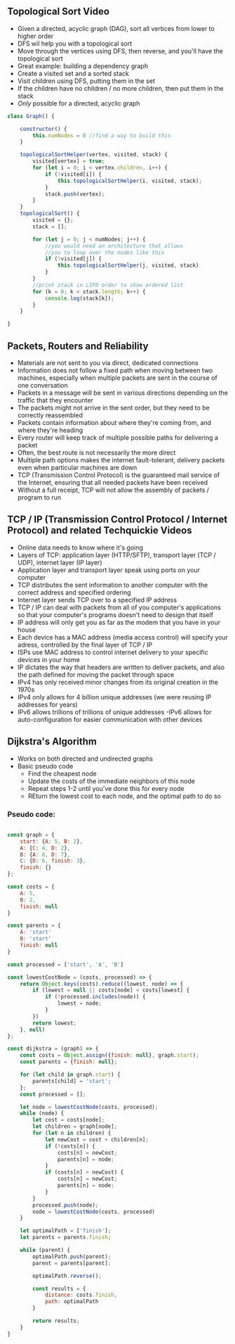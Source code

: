 ## Topological Sort Video

- Given a directed, acyclic graph (DAG), sort all vertices from lower to higher order
- DFS wil help you with a topological sort
- Move through the vertices using DFS, then reverse, and you'll have the topological sort
- Great example: building a dependency graph
- Create a visited set and a sorted stack
- Visit children using DFS, putting them in the set
- If the children have no children / no more children, then put them in the stack 
- _Only_ possible for a directed, acyclic graph

```javascript
class Graph() {

    constructor() {
        this.numNodes = 0 //find a way to build this
    }

    topologicalSortHelper(vertex, visited, stack) {
        visited[vertex] = true;
        for (let i = 0; i < vertex.children, i++) {
            if (!visited[i]) {
                this.topologicalSortHelper(i, visited, stack);
            }
            stack.push(vertex);
        }
    }
    topologicalSort() {
        visited = {};
        stack = [];

        for (let j = 0; j < numNodes; j++) {
            //you would need an architecture that allows 
            //you to loop over the nodes like this
            if (!visited[j]) {
                this.topologicalSortHelper(j, visited, stack)
            }
        }
        //print stack in LIFO order to show ordered list
        for (k = 0; k < stack.length; k++) {
            console.log(stack[k]);
        }
    }

}
```

## Packets, Routers and Reliability

- Materials are not sent to you via direct, dedicated connections
- Information does not follow a fixed path when moving between two machines, especially when multiple packets are sent in the course of one conversation
- Packets in a message will be sent in various directions depending on the traffic that they encounter 
- The packets might not arrive in the sent order, but they need to be correctly reassembled 
- Packets contain information about where they're coming from, and where they're heading 
- Every router will keep track of multiple possible paths for delivering a packet 
- Often, the best route is not necessarily the more direct
- Multiple path options makes the internet fault-tolerant, delivery packets even when particular machines are down
- TCP (Transmission Control Protocol) is the guaranteed mail service of the Internet, ensuring that all needed packets have been received 
- Without a full receipt, TCP will not allow the assembly of packets / program to run 

## TCP / IP (Transmission Control Protocol / Internet Protocol) and related Techquickie Videos

- Online data needs to know where it's going 
- Layers of TCP: application layer (HTTP/SFTP), transport layer (TCP / UDP), internet layer (IP layer)
- Application layer and transport layer speak using ports on your computer 
- TCP distributes the sent information to another computer with the correct address and specified ordering 
- Internet layer sends TCP over to a specified IP address
- TCP / IP can deal with packets from all of you computer's applications so that your computer's programs doesn't need to design that itself 
- IP address will only get you as far as the modem that you have in your house
- Each device has a MAC address (media access control) will specify your adress, controlled by the final layer of TCP / IP
- ISPs use MAC address to control internet delivery to your specific devices in your home 
- IP dictates the way that headers are written to deliver packets, and also the path defined for moving the packet through space 
- IPv4 has only received minor changes from its original creation in the 1970s 
- IPv4 only allows for 4 billion unique addresses (we were reusing IP addresses for years)
- IPv6 allows trillions of trillions of unique addresses
 -IPv6 allows for auto-configuration for easier communication with other devices 

## Dijkstra's Algorithm

- Works on both directed and undirected graphs
- Basic pseudo code
    - Find the cheapest node
    - Update the costs of the immediate neighbors of this node
    - Repeat steps 1-2 until you've done this for every node
    - REturn the lowest cost to each node, and the optimal path to do so

### Pseudo code:
```javascript

const graph = {
    start: {A: 5, B: 2},
    A: {C: 4, D: 2},
    B: {A: 8, D: 7},
    C: {D: 6, finish: 3},
    finish: {}
};

const costs = {
    A: 5,
    B: 2,
    finish: null
}

const parents = {
    A: 'start'
    B: 'start'
    finish: null
}

const processed = ['start', 'A', 'B']

const lowestCostNode = (costs, processed) => {
    return Object.keys(costs).reduce((lowest, node) => {
        if (lowest = null || costs[node] < costs[lowest] {
            if (!processed.includes(node)) {
                lowest = node;
            }
        })
        return lowest;
    }, null)
};

const dijkstra = (graph) => {
    const costs = Object.assign({finish: null}, graph.start);
    const parents = {finish: null};

    for (let child in graph.start) {
        parents[child] = 'start';
    };
    const processed = [];

    let node = lowestCostNode(costs, processed);
    while (node) {
        let cost = costs[node];
        let children = graph[node];
        for (let n in children) {
            let newCost = cost + children[n];
            if (!costs[n]) {
                costs[n] = newCost;
                parents[n] = node;
            }
            if (costs[n] > newCost) {
                costs[n] = newCost;
                parents[n] = node;
            }
        }
        processed.push(node);
        node = lowestCostNode(costs, processed)
    }

    let optimalPath = ['finish'];
    let parents = parents.finish;

    while (parent) {
        optimalPath.push(parent);
        parent = parents[parent];

        optimalPath.reverse();

        const results = {
            distance: costs.finish,
            path: optimalPath
        }

        return results;
    }
}


```